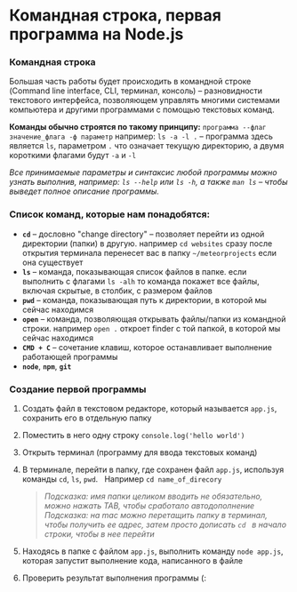 # Командная строка, первая программа на Node.js

### Командная строка

Большая часть работы будет происходить в командной строке (Command line interface, CLI, терминал, консоль) – разновидности текстового интерфейса, позволяющем управлять многими системами компьютера и другими программами с помощью текстовых команд.

__Команды обычно строятся по такому принципу:__ `программа --флаг значение_флага -ф параметр`
например: `ls -a -l .` – программа здесь является `ls`, параметром `.` что означает текущую директорию, а двумя короткими флагами будут `-a` и `-l`

_Все принимаемые параметры и синтаксис любой программы можно узнать выполнив, например: `ls --help` или `ls -h`, а также `man ls` – чтобы выведет полное описание программы._


### Список команд, которые нам понадобятся:

- __`cd`__ – дословно "change directory" – позволяет перейти из одной директории (папки) в другую. например `cd websites`  сразу после открытия терминала перенесет вас в папку `~/meteorprojects` если она существует
- __`ls`__ – команда, показывающая список файлов в папке. если выполнить с флагами `ls -alh` то команда покажет все файлы, включая скрытые, в столбик, с размером файлов
- __`pwd`__ – команда, показывающая путь к директории, в которой мы сейчас находимся
- __`open`__ – команда, позволяющая открывать файлы/папки из командной строки. например `open .` откроет finder с той папкой, в которой мы сейчас находимся
- __`CMD + C`__ – сочетание клавиш, которое останавливает выполнение работающей программы
- __`node`__, __`npm`__, __`git`__


### Создание первой программы

1. Создать файл в текстовом редакторе, который называется `app.js`, сохранить его в отдельную папку

2. Поместить в него одну строку `console.log('hello world')`

3. Открыть терминал (программу для ввода текстовых команд)

4. В терминале, перейти в папку, где сохранен файл `app.js`, используя команды `cd`, `ls`, `pwd`.
   Например `cd name_of_direcory`
  
    > _Подсказка: имя папки целиком вводить не обязательно, можно нажать TAB, чтобы сработало автодополнение_
    > _Подсказка: на mac можно перетащить папку в терминал, чтобы получить ее адрес, затем просто дописать `cd ` в начало строки, чтобы в нее перейти_  

5. Находясь в папке с файлом `app.js`, выполнить команду `node app.js`, которая запустит выполнение кода, написанного в файле

6. Проверить результат выполнения программы (:
